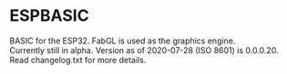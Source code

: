 # ESPBASIC
BASIC for the ESP32. FabGL is used as the graphics engine.
<br>
Currently still in alpha. Version as of 2020-07-28 (ISO 8601) is 0.0.0.20.
<br>
Read changelog.txt for more details.
